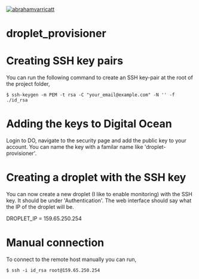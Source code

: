 [![abrahamvarricatt](https://circleci.com/gh/abrahamvarricatt/droplet_provisioner.svg?style=shield)](https://app.circleci.com/pipelines/github/abrahamvarricatt/droplet_provisioner)

# droplet_provisioner


# Creating SSH key pairs

You can run the following command to create an SSH key-pair at the root of the 
project folder,

```
$ ssh-keygen -m PEM -t rsa -C "your_email@example.com" -N '' -f ./id_rsa
```

# Adding the keys to Digital Ocean

Login to DO, navigate to the security page and add the public key to your 
account. You can name the key with a familar name like 'droplet-provisioner'.

# Creating a droplet with the SSH key

You can now create a new droplet (I like to enable monitoring) with the SSH key.
It should be under 'Authentication'. The web interface should say what the IP
of the droplet will be. 

DROPLET_IP = 159.65.250.254

# Manual connection

To connect to the remote host manually you can run,

```
$ ssh -i id_rsa root@159.65.250.254
```
